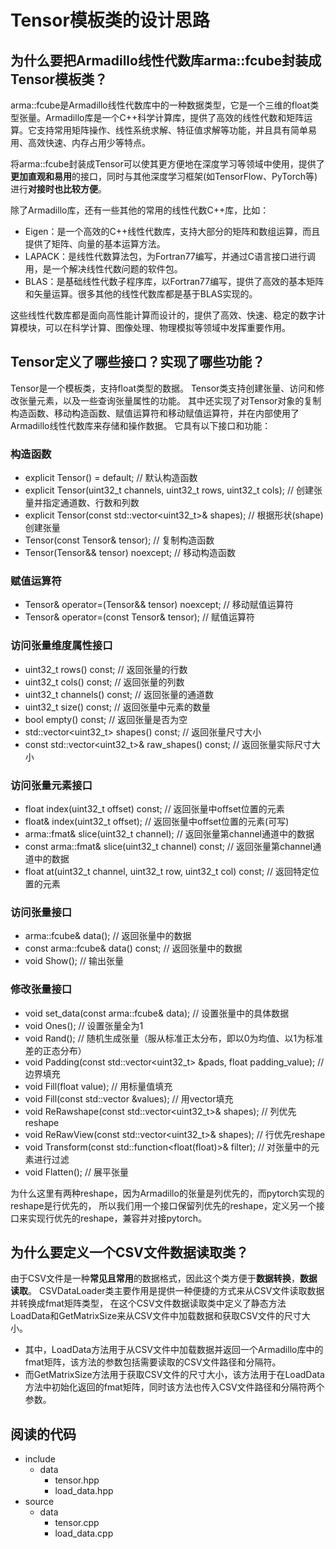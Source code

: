 # Tensor模板类的设计思路

## 为什么要把Armadillo线性代数库arma::fcube封装成Tensor模板类？

arma::fcube是Armadillo线性代数库中的一种数据类型，它是一个三维的float类型张量。Armadillo库是一个C++科学计算库，提供了高效的线性代数和矩阵运算。它支持常用矩阵操作、线性系统求解、特征值求解等功能，并且具有简单易用、高效快速、内存占用少等特点。

将arma::fcube封装成Tensor可以使其更方便地在深度学习等领域中使用，提供了**更加直观和易用**的接口，同时与其他深度学习框架(如TensorFlow、PyTorch等)进行**对接时也比较方便**。

除了Armadillo库，还有一些其他的常用的线性代数C++库，比如：

* Eigen：是一个高效的C++线性代数库，支持大部分的矩阵和数组运算，而且提供了矩阵、向量的基本运算方法。
* LAPACK：是线性代数算法包，为Fortran77编写，并通过C语言接口进行调用，是一个解决线性代数问题的软件包。
* BLAS：是基础线性代数子程序库，以Fortran77编写，提供了高效的基本矩阵和矢量运算。很多其他的线性代数库都是基于BLAS实现的。

这些线性代数库都是面向高性能计算而设计的，提供了高效、快速、稳定的数字计算模块，可以在科学计算、图像处理、物理模拟等领域中发挥重要作用。


## Tensor定义了哪些接口？实现了哪些功能？
Tensor是一个模板类，支持float类型的数据。
Tensor类支持创建张量、访问和修改张量元素，以及一些查询张量属性的功能。
其中还实现了对Tensor对象的复制构造函数、移动构造函数、赋值运算符和移动赋值运算符，并在内部使用了Armadillo线性代数库来存储和操作数据。
它具有以下接口和功能：

### 构造函数
* explicit Tensor() = default;  // 默认构造函数
* explicit Tensor(uint32_t channels, uint32_t rows, uint32_t cols);  // 创建张量并指定通道数、行数和列数
* explicit Tensor(const std::vector<uint32_t>& shapes);  // 根据形状(shape)创建张量
* Tensor(const Tensor& tensor);  // 复制构造函数
* Tensor(Tensor&& tensor) noexcept;  // 移动构造函数

### 赋值运算符
* Tensor<float>& operator=(Tensor&& tensor) noexcept;  // 移动赋值运算符
* Tensor<float>& operator=(const Tensor& tensor);  // 赋值运算符

### 访问张量维度属性接口
* uint32_t rows() const;  // 返回张量的行数
* uint32_t cols() const;  // 返回张量的列数
* uint32_t channels() const;  // 返回张量的通道数
* uint32_t size() const;  // 返回张量中元素的数量
* bool empty() const;  // 返回张量是否为空
* std::vector<uint32_t> shapes() const;  // 返回张量尺寸大小
* const std::vector<uint32_t>& raw_shapes() const;  // 返回张量实际尺寸大小

### 访问张量元素接口
* float index(uint32_t offset) const;  // 返回张量中offset位置的元素
* float& index(uint32_t offset);  // 返回张量中offset位置的元素(可写)
* arma::fmat& slice(uint32_t channel);  // 返回张量第channel通道中的数据
* const arma::fmat& slice(uint32_t channel) const;  // 返回张量第channel通道中的数据
* float at(uint32_t channel, uint32_t row, uint32_t col) const;  // 返回特定位置的元素

### 访问张量接口
* arma::fcube& data();  // 返回张量中的数据
* const arma::fcube& data() const;  // 返回张量中的数据
* void Show(); // 输出张量

### 修改张量接口
* void set_data(const arma::fcube& data);  // 设置张量中的具体数据
* void Ones(); // 设置张量全为1
* void Rand(); // 随机生成张量（服从标准正太分布，即以0为均值、以1为标准差的正态分布）
* void Padding(const std::vector<uint32_t> &pads, float padding_value); // 边界填充
* void Fill(float value); // 用标量值填充
* void Fill(const std::vector<float> &values); // 用vector填充
* void ReRawshape(const std::vector<uint32_t>& shapes); // 列优先reshape
* void ReRawView(const std::vector<uint32_t>& shapes); // 行优先reshape
* void Transform(const std::function<float(float)>& filter); // 对张量中的元素进行过滤
* void Flatten(); // 展平张量

为什么这里有两种reshape，因为Armadillo的张量是列优先的，而pytorch实现的reshape是行优先的，
所以我们用一个接口保留列优先的reshape，定义另一个接口来实现行优先的reshape，兼容并对接pytorch。


## 为什么要定义一个CSV文件数据读取类？
由于CSV文件是一种**常见且常用**的数据格式，因此这个类方便于**数据转换**，**数据读取**。
CSVDataLoader类主要作用是提供一种便捷的方式来从CSV文件读取数据并转换成fmat矩阵类型，
在这个CSV文件数据读取类中定义了静态方法LoadData和GetMatrixSize来从CSV文件中加载数据和获取CSV文件的尺寸大小。
* 其中，LoadData方法用于从CSV文件中加载数据并返回一个Armadillo库中的fmat矩阵，该方法的参数包括需要读取的CSV文件路径和分隔符。
* 而GetMatrixSize方法用于获取CSV文件的尺寸大小，该方法用于在LoadData方法中初始化返回的fmat矩阵，同时该方法也传入CSV文件路径和分隔符两个参数。



## 阅读的代码
- include
	- data
		- tensor.hpp
		- load_data.hpp
- source
	- data
		- tensor.cpp
		- load_data.cpp
